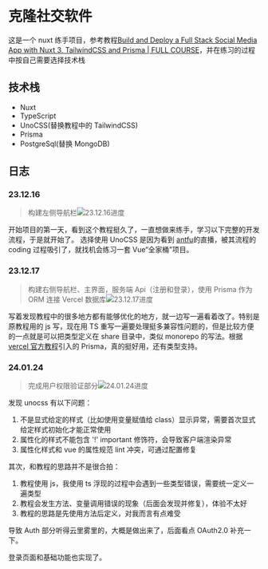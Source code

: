 # 克隆社交软件

这是一个 nuxt 练手项目，参考教程[Build and Deploy a Full Stack Social Media App with Nuxt 3, TailwindCSS and Prisma | FULL COURSE](https://www.youtube.com/watch?v=_cM4j9_LfQk)，并在练习的过程中按自己需要选择技术栈

## 技术栈

-   Nuxt
-   TypeScript
-   UnoCSS(替换教程中的 TailwindCSS)
-   Prisma
-   PostgreSql(替换 MongoDB)

## 日志

### 23.12.16

> 构建左侧导航栏![23.12.16进度](https://s2.loli.net/2023/12/17/MhKiafRYUE2xy7v.png)

开始项目的第一天，看到这个教程挺久了，一直想做来练手，学习以下完整的开发流程，于是就开始了。
选择使用 UnoCSS 是因为看到 [antfu](https://antfu.me/)的直播，被其流程的 coding 过程吸引了，就找机会练习一套 Vue“全家桶”项目。

### 23.12.17

> 构建右侧导航栏、主界面，服务端 Api（注册和登录），使用 Prisma 作为 ORM 连接 Vercel 数据库![23.12.17进度](https://s2.loli.net/2023/12/17/dUg15lh2zGKMxXi.png)

写着发现教程中的很多地方都有能够优化的地方，就一边写一遍看着改了。特别是原教程用的 js 写，现在用 TS 重写一遍要处理挺多兼容性问题的，但是比较方便的一点就是可以把类型定义在 share 目录中，类似 monorepo 的写法。根据[vercel 官方教程](https://vercel.com/guides/nextjs-prisma-postgres)引入的 Prisma，真的挺好用，还有类型支持。

### 24.01.24

> 完成用户权限验证部分![24.01.24进度](https://s2.loli.net/2024/01/24/QRCIsTHkxvi5OP7.png)

发现 unocss 有以下问题：

1. 不是显式给定的样式（比如使用变量赋值给 class）显示异常，需要首次显式给定样式初始化才能正常使用
2. 属性化的样式不能包含 '!' important 修饰符，会导致客户端渲染异常
3. 属性化样式和 vue 的属性规范 lint 冲突，可通过配置修复

其次，和教程的思路并不是很合拍：

1. 教程使用 js，我使用 ts 浮现的过程中会遇到一些类型错误，需要统一定义一遍类型
2. 教程会发生方法、变量调用错误的现象（后面会发现并修复），体验不太好
3. 教程的思路是先使用方法后定义，对我而言有点难受

导致 Auth 部分听得云里雾里的，大概是做出来了，后面看点 OAuth2.0 补充一下。

登录页面和基础功能也实现了。

